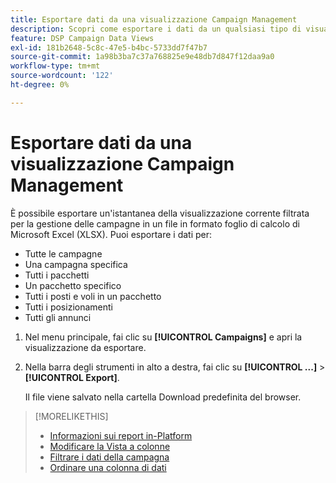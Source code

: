 ```yaml
---
title: Esportare dati da una visualizzazione Campaign Management
description: Scopri come esportare i dati da un qualsiasi tipo di visualizzazione Gestione campagne in un file di foglio di calcolo.
feature: DSP Campaign Data Views
exl-id: 181b2648-5c8c-47e5-b4bc-5733dd7f47b7
source-git-commit: 1a98b3ba7c37a768825e9e48db7d847f12daa9a0
workflow-type: tm+mt
source-wordcount: '122'
ht-degree: 0%

---
```


# Esportare dati da una visualizzazione Campaign Management

È possibile esportare un&#39;istantanea della visualizzazione corrente filtrata per la gestione delle campagne in un file in formato foglio di calcolo di Microsoft Excel (XLSX). Puoi esportare i dati per:

* Tutte le campagne
* Una campagna specifica
* Tutti i pacchetti
* Un pacchetto specifico
* Tutti i posti e voli in un pacchetto
* Tutti i posizionamenti
* Tutti gli annunci

1. Nel menu principale, fai clic su **[!UICONTROL Campaigns]** e apri la visualizzazione da esportare.

1. Nella barra degli strumenti in alto a destra, fai clic su  **[!UICONTROL ...]** > **[!UICONTROL Export]**.

   Il file viene salvato nella cartella Download predefinita del browser.

>[!MORELIKETHIS]
>
>* [Informazioni sui report in-Platform](campaign-reports-about.md)
>* [Modificare la Vista a colonne](column-view-change.md)
>* [Filtrare i dati della campagna](campaign-data-filter.md)
>* [Ordinare una colonna di dati](campaign-data-sort.md)


